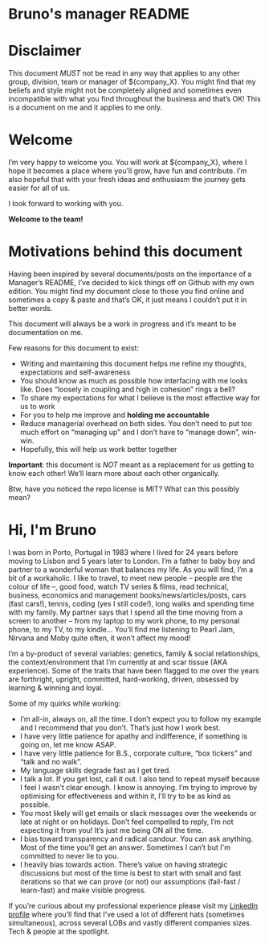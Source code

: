 # Bruno's manager README



# Disclaimer
This document *MUST* not be read in any way that applies to any other group, division, team or manager of ${company_X}. You might find that my beliefs and style might not be completely aligned and sometimes even incompatible with what you find throughout the business and that’s OK! This is a document on me and it applies to me only.

# Welcome
I’m very happy to welcome you. You will work at ${company_X}, where I hope it becomes a place where you’ll grow, have fun and contribute. I’m also hopeful that with your fresh ideas and enthusiasm the journey gets easier for all of us.

I look forward to working with you. 

**Welcome to the team!**

# Motivations behind this document
Having been inspired by several documents/posts on the importance of a Manager’s README, I’ve decided to kick things off on Github with my own edition. You might find my document close to those you find online and sometimes a copy & paste and that’s OK, it just means I couldn’t put it in better words.

This document will always be a work in progress and it’s meant to be documentation on me.

Few reasons for this document to exist:
* Writing and maintaining this document helps me refine my thoughts, expectations and self-awareness
* You should know as much as possible how interfacing with me looks like. Does “loosely in coupling and high in cohesion” rings a bell?
* To share my expectations for what I believe is the most effective way for us to work
* For you to help me improve and **holding me accountable**
* Reduce managerial overhead on both sides. You don’t need to put too much effort on “managing up” and I don’t have to “manage down”, win-win. 
* Hopefully, this will help us work better together

**Important**: this document is *NOT* meant as a replacement for us getting to know each other! We’ll learn more about each other organically.

Btw, have you noticed the repo license is MIT? What can this possibly mean?

# Hi, I'm Bruno
I was born in Porto, Portugal in 1983 where I lived for 24 years before moving to Lisbon and 5 years later to London. I’m a father to baby boy and partner to a wonderful woman that balances my life. As you will find, I’m a bit of a workaholic. I like to travel, to meet new people – people are the colour of life –, good food, watch TV series & films, read technical, business, economics and management books/news/articles/posts, cars (fast cars!), tennis, coding (yes I still code!), long walks and spending time with my family. My partner says that I spend all the time moving from a screen to another – from my laptop to my work phone, to my personal phone, to my TV, to my kindle… You’ll find me listening to Pearl Jam, Nirvana and Moby quite often, it won’t affect my mood!

I’m a by-product of several variables: genetics, family & social relationships, the context/environment that I’m currently at and scar tissue (AKA experience). Some of the traits that have been flagged to me over the years are forthright, upright, committed, hard-working, driven, obsessed by learning & winning and loyal.

Some of my quirks while working:
* I’m all-in, always on, all the time. I don’t expect you to follow my example and I recommend that you don’t. That’s just how I work best.
* I have very little patience for apathy and indifference, if something is going on, let me know ASAP.
* I have very little patience for B.S., corporate culture, “box tickers” and “talk and no walk”.
* My language skills degrade fast as I get tired.
* I talk a lot. If you get lost, call it out. I also tend to repeat myself because I feel I wasn’t clear enough. I know is annoying. I’m trying to improve by optimising for effectiveness and within it, I’ll try to be as kind as possible.
* You most likely will get emails or slack messages over the weekends or late at night or on holidays. Don’t feel compelled to reply, I’m not expecting it from you! It’s just me being ON all the time.
* I bias toward transparency and radical candour. You can ask anything. Most of the time you’ll get an answer. Sometimes I can’t but I'm committed to never lie to you.
* I heavily bias towards action. There’s value on having strategic discussions but most of the time is best to start with small and fast iterations so that we can prove (or not) our assumptions (fail-fast / learn-fast) and make visible progress. 

If you’re curious about my professional experience please visit my [LinkedIn profile](https://www.linkedin.com/in/brunotavares/) where you’ll find that I’ve used a lot of different hats (sometimes simultaneous), across several LOBs and vastly different companies sizes. Tech & people at the spotlight.
